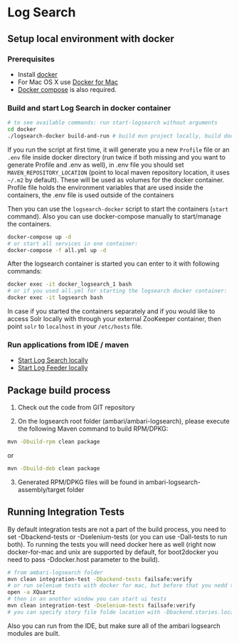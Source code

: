 # Log Search

## Setup local environment with docker

### Prerequisites

- Install [docker](https://docs.docker.com/)
- For Mac OS X use [Docker for Mac](https://docs.docker.com/docker-for-mac/)
- [Docker compose](https://docs.docker.com/compose/) is also required.

### Build and start Log Search in docker container
```bash
# to see available commands: run start-logsearch without arguments
cd docker
./logsearch-docker build-and-run # build mvn project locally, build docker image, start containers
```
If you run the script at first time, it will generate you a new `Profile` file or an `.env` file inside docker directory (run twice if both missing and you want to generate Profile and .env as well), in .env file you should set `MAVEN_REPOSITORY_LOCATION` (point to local maven repository location, it uses `~/.m2` by default). These will be used as volumes for the docker container. Profile file holds the environment variables that are used inside the containers, the .env file is used outside of the containers

Then you can use the `logsearch-docker` script to start the containers (`start` command).
Also you can use docker-compose manually to start/manage the containers.
```bash
docker-compose up -d
# or start all services in one container:
docker-compose -f all.yml up -d
```
After the logsearch container is started you can enter to it with following commands:
```bash
docker exec -it docker_logsearch_1 bash
# or if you used all.yml for starting the logsearch docker container:
docker exec -it logsearch bash
```
In case if you started the containers separately and if you would like to access Solr locally with through your external ZooKeeper container, then point `solr` to `localhost` in your `/etc/hosts` file.

### Run applications from IDE / maven

- [Start Log Search locally](ambari-logsearch-server/README.md)
- [Start Log Feeder locally](ambari-logsearch-logfeeder/README.md)

## Package build process


1. Check out the code from GIT repository

2. On the logsearch root folder (ambari/ambari-logsearch), please execute the following Maven command to build RPM/DPKG:
```bash
mvn -Dbuild-rpm clean package
```
  or
```bash
mvn -Dbuild-deb clean package
```
3. Generated RPM/DPKG files will be found in ambari-logsearch-assembly/target folder

## Running Integration Tests

By default integration tests are not a part of the build process, you need to set -Dbackend-tests or -Dselenium-tests (or you can use -Dall-tests to run both). To running the tests you will need docker here as well (right now docker-for-mac and unix are supported by default, for boot2docker you need to pass -Ddocker.host parameter to the build).

```bash
# from ambari-logsearch folder
mvn clean integration-test -Dbackend-tests failsafe:verify
# or run selenium tests with docker for mac, but before that you nedd to start xquartz
open -a XQuartz
# then in an another window you can start ui tests
mvn clean integration-test -Dselenium-tests failsafe:verify
# you can specify story file folde location with -Dbackend.stories.location and -Dui.stories.location (absolute file path) in the commands
```
Also you can run from the IDE, but make sure all of the ambari logsearch modules are built.
